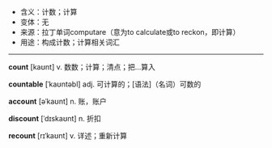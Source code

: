 - <span class="definition">含义：计数；计算</span>
- <span class="definition">变体：无</span>
- <span class="definition">来源：拉丁单词computare（意为to calculate或to reckon，即计算）</span>
- <span class="definition">用途：构成计数；计算相关词汇</span>

---

<span class="vocabulary">**count**</span> [kaʊnt] v. 数数；计算；清点；把…算入

<span class="vocabulary">**countable**</span> [ˈkaʊntəbl] adj. 可计算的；[语法]（名词）可数的  

<span class="vocabulary">**account**</span> [əˈkaʊnt] n. 账，账户

<span class="vocabulary">**discount**</span> [ˈdɪskaʊnt] n. 折扣

<span class="vocabulary">**recount**</span> [rɪˈkaʊnt] v. 详述；重新计算


